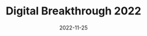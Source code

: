 ---
title: "Digital Breakthrough 2022"
date: 2022-11-25
type: "events"
role: "Speaker, Mentor"
location: "Innopolis"
description: "Topic: \"Automation with GoLang vs Ansible\""
presentation: "files/presentations/CLI_ON_Golang.pdf"
video: "https://youtu.be/Z0B7F8A--Uk?feature=shared"
---